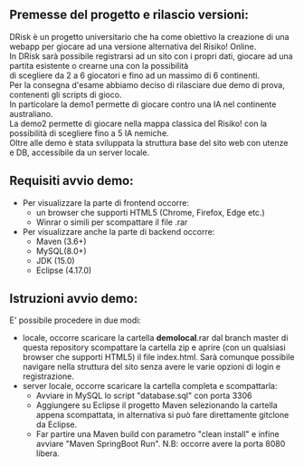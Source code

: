## Premesse del progetto e rilascio versioni: ##
DRisk è un progetto universitario che ha come obiettivo la creazione di una webapp per giocare ad una versione alternativa del Risiko! Online.<br>
In DRisk sarà possibile registrarsi ad un sito con i propri dati, giocare ad una partita esistente o crearne una con la possibilità<br>
di scegliere da 2 a 6 giocatori e fino ad un massimo di 6 continenti.<br>
Per la consegna d'esame abbiamo deciso di rilasciare due demo di prova, contenenti gli scripts di gioco. <br>
In particolare la demo1 permette di giocare contro una IA nel continente australiano.<br>
La demo2 permette di giocare nella mappa classica del Risiko! con la possibilità di scegliere fino a 5 IA nemiche.<br>
Oltre alle demo è stata sviluppata la struttura base del sito web con utenze e DB, accessibile da un server locale.<br>
## Requisiti avvio demo: ##
- Per visualizzare la parte di frontend occorre:
	- un browser che supporti HTML5 (Chrome, Firefox, Edge etc.)
	- Winrar o simili per scompattare il file .rar
- Per visualizzare anche la parte di backend occorre:
	- Maven (3.6+)
	- MySQL(8.0+)
	- JDK (15.0)
	- Eclipse (4.17.0)
## Istruzioni avvio demo: ##
E' possibile procedere in due modi:
 - locale, occorre scaricare la cartella <b>demolocal</b>.rar dal branch master di questa repository
   scompattare la cartella zip e aprire (con un qualsiasi browser che supporti HTML5) il file index.html.
   Sarà comunque possibile navigare nella struttura del sito senza avere le varie opzioni di login e registrazione.
- server locale, occorre scaricare la cartella completa e scompattarla:
    - Avviare in MySQL lo script "database.sql" con porta 3306
    - Aggiungere su Eclipse il progetto Maven selezionando la cartella appena scompattata, in alternativa si può fare direttamente gitclone da Eclipse.
    - Far partire una Maven build con parametro "clean install" e infine avviare "Maven SpringBoot Run".
   N.B: occorre avere la porta 8080 libera.

